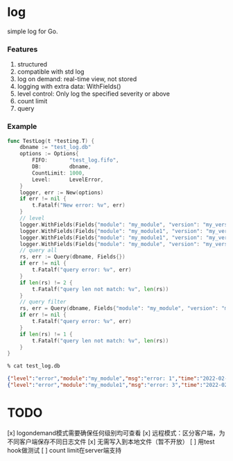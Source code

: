 # log
simple log for Go.

### Features

1. structured
2. compatible with std log
3. log on demand: real-time view, not stored
4. logging with extra data: WithFields()
5. level control: Only log the specified severity or above
6. count limit
7. query

### Example

```Go
func TestLog(t *testing.T) {
	dbname := "test_log.db"
	options := Options{
		FIFO:       "test_log.fifo",
		DB:         dbname,
		CountLimit: 1000,
		Level:      LevelError,
	}
	logger, err := New(options)
	if err != nil {
		t.Fatalf("New error: %v", err)
	}
	// level
	logger.WithFields(Fields{"module": "my_module", "version": "my_version1"}).Errorf("error: %v", "1")
	logger.WithFields(Fields{"module": "my_module1", "version": "my_version"}).Warnf("error: %v", "2")
	logger.WithFields(Fields{"module": "my_module1", "version": "my_version"}).Errorf("error: %v", "3")
	logger.WithFields(Fields{"module": "my_module", "version": "my_version1"}).Warnf("error: %v", "4")
	// query all
	rs, err := Query(dbname, Fields{})
	if err != nil {
		t.Fatalf("query error: %v", err)
	}
	if len(rs) != 2 {
		t.Fatalf("query len not match: %v", len(rs))
	}
	// query filter
	rs, err = Query(dbname, Fields{"module": "my_module", "version": "my_version1"})
	if err != nil {
		t.Fatalf("query error: %v", err)
	}
	if len(rs) != 1 {
		t.Fatalf("query len not match: %v", len(rs))
	}
}
```

```bash
% cat test_log.db
```

```json
{"level":"error","module":"my_module","msg":"error: 1","time":"2022-02-15T16:44:47+08:00","version":"my_version1"}
{"level":"error","module":"my_module1","msg":"error: 3","time":"2022-02-15T16:44:47+08:00","version":"my_version"}
```

# TODO

[x] logondemand模式需要确保任何级别均可查看
[x] 远程模式：区分客户端，为不同客户端保存不同日志文件
[x] 无需写入到本地文件（暂不开放）
[ ] 用test hook做测试
[ ] count limit在server端支持

